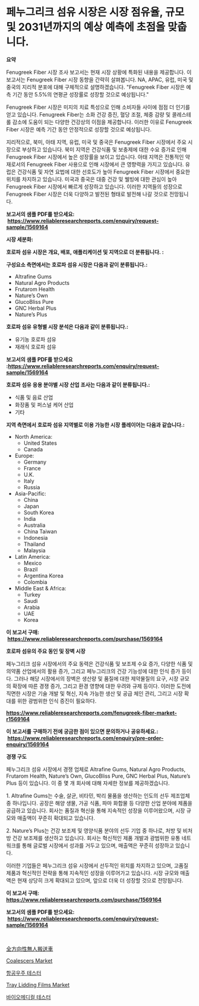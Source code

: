 <p><h1>페누그리크 섬유 시장은 시장 점유율, 규모 및 2031년까지의 예상 예측에 초점을 맞춥니다.</h1></p><p><strong>요약</strong></p>
<p><p>Fenugreek Fiber 시장 조사 보고서는 현재 시장 상황에 특화된 내용을 제공합니다. 이 보고서는 Fenugreek Fiber 시장 동향을 간략히 살펴봅니다. NA, APAC, 유럽, 미국 및 중국의 지리적 분포에 대해 구체적으로 설명하겠습니다. "Fenugreek Fiber 시장은 예측 기간 동안 5.5%의 연평균 성장률로 성장할 것으로 예상됩니다."</p><p>Fenugreek Fiber 시장은 미지의 치료 특성으로 인해 소비자들 사이에 점점 더 인기를 얻고 있습니다. Fenugreek Fiber는 소화 건강 증진, 혈당 조절, 체중 감량 및 콜레스테롤 감소에 도움이 되는 다양한 건강상의 이점을 제공합니다. 이러한 이유로 Fenugreek Fiber 시장은 예측 기간 동안 안정적으로 성장할 것으로 예상됩니다.</p><p>지리적으로, 북미, 아태 지역, 유럽, 미국 및 중국은 Fenugreek Fiber 시장에서 주요 시장으로 부상하고 있습니다. 북미 지역은 건강식품 및 보충제에 대한 수요 증가로 인해 Fenugreek Fiber 시장에서 높은 성장률을 보이고 있습니다. 아태 지역은 전통적인 약재로서의 Fenugreek Fiber 사용으로 인해 시장에서 큰 영향력을 가지고 있습니다. 유럽은 건강식품 및 자연 요법에 대한 선호도가 높아 Fenugreek Fiber 시장에서 중요한 위치를 차지하고 있습니다. 미국과 중국은 대중 건강 및 웰빙에 대한 관심이 높아 Fenugreek Fiber 시장에서 빠르게 성장하고 있습니다. 이러한 지역들의 성장으로 Fenugreek Fiber 시장은 더욱 다양하고 발전된 형태로 발전해 나갈 것으로 전망됩니다.</p></p>
<p><strong>보고서의 샘플 PDF를 받으세요: &nbsp;<a href="https://www.reliableresearchreports.com/enquiry/request-sample/1569164">https://www.reliableresearchreports.com/enquiry/request-sample/1569164</a></strong></p>
<p><strong>시장 세분화:</strong></p>
<p><strong> 호로파 섬유 시장은 개요, 배포, 애플리케이션 및 지역으로 더 분류됩니다. :</strong></p>
<p><strong>구성요소 측면에서는 호로파 섬유 시장은 다음과 같이 분류됩니다.:</strong></p>
<p><ul><li>Altrafine Gums</li><li>Natural Agro Products</li><li>Frutarom Health</li><li>Nature’s Own</li><li>GlucoBliss Pure</li><li>GNC Herbal Plus</li><li>Nature’s Plus</li></ul></p>
<p><strong> 호로파 섬유 유형별 시장 분석은 다음과 같이 분류됩니다.:</strong></p>
<p><ul><li>유기농 호로파 섬유</li><li>재래식 호로파 섬유</li></ul></p>
<p><strong>보고서의 샘플 PDF를 받으세요 :<a href="https://www.reliableresearchreports.com/enquiry/request-sample/1569164">https://www.reliableresearchreports.com/enquiry/request-sample/1569164</a></strong></p>
<p><strong> 호로파 섬유 응용 분야별 시장 산업 조사는 다음과 같이 분류됩니다.:</strong></p>
<p><ul><li>식품 및 음료 산업</li><li>화장품 및 퍼스널 케어 산업</li><li>기타</li></ul></p>
<p><strong>지역 측면에서 호로파 섬유 지역별로 이용 가능한 시장 플레이어는 다음과 같습니다.:</strong></p>
<p><ul>
    <li>
        North America:
        <ul>
            <li>United States</li>
            <li>Canada</li>
        </ul>
    </li>
    <li>
        Europe:
        <ul>
            <li>Germany</li>
            <li>France</li>
            <li>U.K.</li>
            <li>Italy</li>
            <li>Russia</li>
        </ul>
    </li>
    <li>
        Asia-Pacific:
        <ul>
            <li>China</li>
            <li>Japan</li>
            <li>South Korea</li>
            <li>India</li>
            <li>Australia</li>
            <li>China Taiwan</li>
            <li>Indonesia</li>
            <li>Thailand</li>
            <li>Malaysia</li>
        </ul>
    </li>
    <li>
        Latin America:
        <ul>
            <li>Mexico</li>
            <li>Brazil</li>
            <li>Argentina Korea</li>
            <li>Colombia</li>
        </ul>
    </li>
    <li>
        Middle East & Africa:
        <ul>
            <li>Turkey</li>
            <li>Saudi</li>
            <li>Arabia</li>
            <li>UAE</li>
            <li>Korea</li>
        </ul>
    </li>
    </ul></p>
<p><strong>이 보고서 구매: &nbsp;<a href="https://www.reliableresearchreports.com/purchase/1569164">https://www.reliableresearchreports.com/purchase/1569164</a></strong></p>
<p><strong>호로파 섬유의 주요 동인 및 장벽 시장</strong></p>
<p><p>페누그리크 섬유 시장에서의 주요 동력은 건강식품 및 보조제 수요 증가, 다양한 식품 및 의약품 산업에서의 활용 증가, 그리고 페누그리크의 건강 기능성에 대한 인식 증가 등이다. 그러나 해당 시장에서의 장벽은 생산량 및 품질에 대한 제약물질의 요구, 시장 규모의 확장에 따른 경쟁 증가, 그리고 환경 영향에 대한 우려와 규제 등이다. 이러한 도전에 직면한 시장은 기술 개발 및 혁신, 지속 가능한 생산 및 공급 체인 관리, 그리고 시장 확대를 위한 광범위한 인식 증진이 필요하다.</p></p>
<p><strong><a href="https://www.reliableresearchreports.com/fenugreek-fiber-market-r1569164">https://www.reliableresearchreports.com/fenugreek-fiber-market-r1569164</a></strong></p>
<p><strong>이 보고서를 구매하기 전에 궁금한 점이 있으면 문의하거나 공유하세요.: &nbsp;<a href="https://www.reliableresearchreports.com/enquiry/pre-order-enquiry/1569164">https://www.reliableresearchreports.com/enquiry/pre-order-enquiry/1569164</a></strong></p>
<p><strong>경쟁 구도</strong></p>
<p><p>페누그리크 섬유 시장에서 경쟁 업체로 Altrafine Gums, Natural Agro Products, Frutarom Health, Nature’s Own, GlucoBliss Pure, GNC Herbal Plus, Nature’s Plus 등이 있습니다. 이 중 몇 개 회사에 대해 자세한 정보를 제공하겠습니다.</p><p>1. Altrafine Gums는 수술, 살균, 비타민, 박리 물품을 생산하는 인도의 선두 제조업체 중 하나입니다. 공장은 해양 생물, 가공 식품, 파마 화합물 등 다양한 산업 분야에 제품을 공급하고 있습니다. 회사는 품질과 혁신을 통해 지속적인 성장을 이루어왔으며, 시장 규모와 매출액이 꾸준히 확대되고 있습니다.</p><p>2. Nature’s Plus는 건강 보조제 및 영양식품 분야의 선두 기업 중 하나로, 처방 및 비처방 건강 보조제를 생산하고 있습니다. 회사는 혁신적인 제품 개발과 광범위한 유통 네트워크를 통해 글로벌 시장에서 성과를 거두고 있으며, 매출액은 꾸준히 성장하고 있습니다.</p><p>이러한 기업들은 페누그리크 섬유 시장에서 선두적인 위치를 차지하고 있으며, 고품질 제품과 혁신적인 전략을 통해 지속적인 성장을 이루어가고 있습니다. 시장 규모와 매출액은 현재 상당히 크게 확대되고 있으며, 앞으로 더욱 더 성장할 것으로 전망됩니다.</p></p>
<p><strong>이 보고서 구매: &nbsp; <a href="https://www.reliableresearchreports.com/purchase/1569164">https://www.reliableresearchreports.com/purchase/1569164</a></strong></p>
<p><strong>보고서의 샘플 PDF를 받으세요: &nbsp;<a href="https://www.reliableresearchreports.com/enquiry/request-sample/1569164">https://www.reliableresearchreports.com/enquiry/request-sample/1569164</a></strong><strong></strong></p>
<p>&nbsp;</p>
<p><p><a href="https://github.com/nemesis2824/Market-Research-Report-List-1/blob/main/950370830316.md">全方向性無人搬送車</a></p><p><a href="https://iodized-pantydraco-05c.notion.site/Coalescers-Market-Exploring-Market-Share-Market-Trends-and-Future-Growth-831f7286933c4147bf8100d2c61020a9">Coalescers Market</a></p><p><a href="https://github.com/vsoq0zknh59/Market-Research-Report-List-1/blob/main/107564027897.md">항공우주 테스터</a></p><p><a href="https://issuu.com/reportprime-2/docs/tray-lidding-films-market-size-2030.pptx">Tray Lidding Films Market</a></p><p><a href="https://github.com/jntpkh496620/Market-Research-Report-List-1/blob/main/648765527896.md">바이오메디컬 테스터</a></p></p>